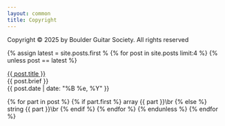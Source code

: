 ```yaml
---
layout: common
title: Copyright
---
```


Copyright © 2025 by Boulder Guitar Society.  All rights reserved


   {% assign latest = site.posts.first %
   {% for post in site.posts limit:4 %}
      {% unless post == latest %}
         <p><a href="{{ post.url }}">{{ post.title }}</a><br>
         {{ post.brief }}<br>
         {{ post.date | date: "%B %e, %Y" }}</p>
         {% for part in post %}
           {% if part.first %}
             array {{ part }}\br
           {% else %}
             string {{ part }}\br
           {% endif %}
         {% endfor %}
      {% endunless %}
   {% endfor %}
